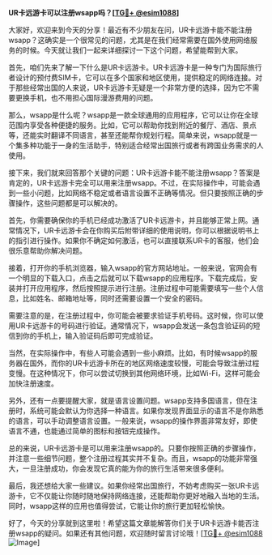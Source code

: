 **UR卡远游卡可以注册wsapp吗？[[TG💪+ @esim1088](https://t.me/s/esim1088)]**

大家好，欢迎来到今天的分享！最近有不少朋友在问，UR卡远游卡能不能注册wsapp？这确实是一个很常见的问题，尤其是在我们经常需要在国外使用网络服务的时候。今天就让我们一起来详细探讨一下这个问题，希望能帮到大家。

首先，咱们先来了解一下什么是UR卡远游卡。UR卡远游卡是一种专门为国际旅行者设计的预付费SIM卡，它可以在多个国家和地区使用，提供稳定的网络连接。对于那些经常出国的人来说，UR卡远游卡无疑是一个非常方便的选择，因为它不需要更换手机，也不用担心国际漫游费用的问题。

那么，wsapp是什么呢？wsapp是一款全球通用的应用程序，它可以让你在全球范围内享受各种便捷的服务。比如，它可以帮助你找到附近的餐厅、酒店、景点等，还能实时翻译不同语言，甚至还能帮你规划行程。简单来说，wsapp就是一个集多种功能于一身的生活助手，特别适合经常出国旅行或者有跨国业务需求的人使用。

接下来，我们就来回答那个关键的问题：UR卡远游卡能不能注册wsapp？答案是肯定的，UR卡远游卡完全可以用来注册wsapp。不过，在实际操作中，可能会遇到一些小问题，比如网络不稳定或者语言设置不正确等情况。但只要按照正确的步骤操作，这些问题都是可以解决的。

首先，你需要确保你的手机已经成功激活了UR卡远游卡，并且能够正常上网。通常情况下，UR卡远游卡会在你购买后附带详细的使用说明，你可以根据说明书上的指引进行操作。如果你不确定如何激活，也可以直接联系UR卡的客服，他们会很乐意帮助你解决问题。

接着，打开你的手机浏览器，输入wsapp的官方网站地址。一般来说，官网会有一个明显的下载入口，点击之后就可以下载wsapp的应用程序。下载完成后，安装并打开应用程序，然后按照提示进行注册。注册过程中可能需要填写一些个人信息，比如姓名、邮箱地址等，同时还需要设置一个安全的密码。

需要注意的是，在注册过程中，你可能会被要求验证手机号码。这时候，你可以使用UR卡远游卡的号码进行验证。通常情况下，wsapp会发送一条包含验证码的短信到你的手机上，输入验证码后即可完成验证。

当然，在实际操作中，有些人可能会遇到一些小麻烦。比如，有时候wsapp的服务器在国外，而你的UR卡远游卡所在的地区网络速度较慢，可能会导致注册过程变慢。在这种情况下，你可以尝试切换到其他网络环境，比如Wi-Fi，这样可能会加快注册速度。

另外，还有一点要提醒大家，就是语言设置问题。wsapp支持多国语言，但在注册时，系统可能会默认为你选择一种语言。如果你发现界面显示的语言不是你熟悉的语言，可以手动调整语言设置。一般来说，wsapp的操作界面非常友好，即使语言不通，也能通过简单的图标和按钮完成操作。

总的来说，UR卡远游卡是可以用来注册wsapp的。只要你按照正确的步骤操作，并注意一些细节问题，整个注册过程其实并不复杂。而且，wsapp的功能非常强大，一旦注册成功，你会发现它真的能为你的旅行生活带来很多便利。

最后，我还想给大家一些建议。如果你经常出国旅行，不妨考虑购买一张UR卡远游卡，它不仅能让你随时随地保持网络连接，还能帮助你更好地融入当地的生活。同时，wsapp这样的应用也值得尝试，它能让你的旅行更加轻松愉快。

好了，今天的分享就到这里啦！希望这篇文章能解答你们关于UR卡远游卡能否注册wsapp的疑问。如果还有其他问题，欢迎随时留言讨论哦！[[TG💪+ @esim1088](https://t.me/s/esim1088) ![Image](https://i.postimg.cc/4NQfJmqS/Snipaste-2025-05-13-00-14-12.png)]